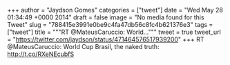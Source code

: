 
+++
author = "Jaydson Gomes"
categories = ["tweet"]
date = "Wed May 28 01:34:49 +0000 2014"
draft = false
image = "No media found for this Tweet"
slug = "788415e3991e0be9c4fa47db56c8fc4b621376e3"
tags = ["tweet"]
title = """RT @MateusCaruccio: World..."""
tweet = true
tweet_url = "https://twitter.com/jaydson/status/471464576517939200"
+++
RT @MateusCaruccio: World Cup Brasil, the naked truth: http://t.co/RXeNEcubfS
